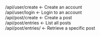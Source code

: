 
/api/user/create <- Create an account<br>
/api/user/login <- Login to an account<br>
/api/post/create <- Create a post<br>
/api/post/entries <- List all posts<br>
/api/post/entries/<id> <- Retrieve a specific post<br>



